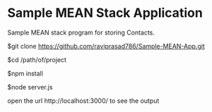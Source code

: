 # Sample MEAN Stack Application
Sample MEAN stack program for storing Contacts.

$git clone https://github.com/raviprasad786/Sample-MEAN-App.git

$cd /path/of/project

$npm install

$node server.js

open the url  http://localhost:3000/  to see the output
